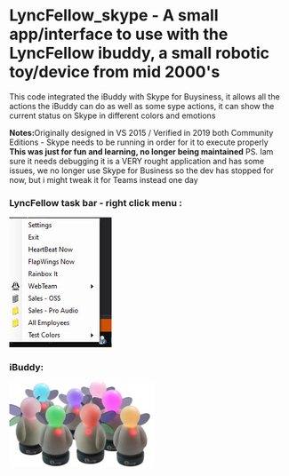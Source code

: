 <!doctype html>

<html lang="en">
<head>
  <meta charset="utf-8">
  <meta name="viewport" content="width=device-width, initial-scale=1">

  <title>LyncFellow - a tiny iBuddy robotic toy</title>
  <meta name="description" content="Some simple code to interact with the iBuddy">

</head>

<body>

# LyncFellow_skype - A small app/interface to use with the LyncFellow ibuddy, a small robotic toy/device from mid 2000's
This code integrated the iBuddy with Skype for Buysiness, it allows all the actions the iBuddy can do as well as some sype actions, it can show the current status on Skype in different colors and emotions<br/>



<b>Notes:</b>Originally designed in VS 2015 / Verified in 2019 both Community Editions - Skype needs to be running in order for it to execute properly
<br/>
<b>This was just for fun and learning, no longer being maintained</b>
PS. Iam sure it needs debugging it is a VERY rought application and has some issues, we no longer use Skype for Business so the dev has stopped for now, but i might tweak it for Teams instead one day


<h3>LyncFellow task bar - right click menu :</h3>

![Preview](https://raw.githubusercontent.com/creekhead/Lyncfellow_skype_main/main/Resources/right_click_menu.png)

<h3>iBuddy:</h3>

![Preview](https://raw.githubusercontent.com/creekhead/Lyncfellow_skype_main/main/Resources/ibuddy.png)

</body>
</html>
